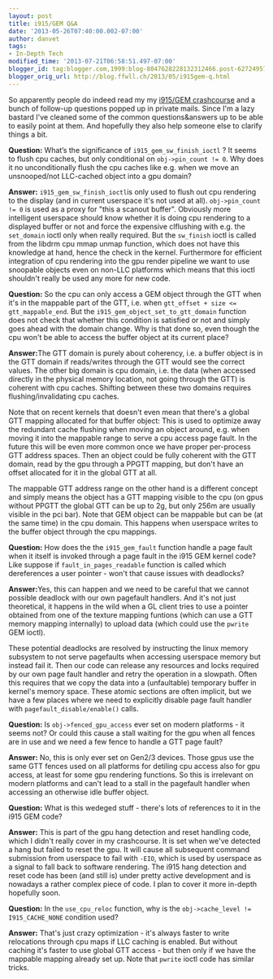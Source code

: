 ```yaml
---
layout: post
title: i915/GEM Q&A
date: '2013-05-26T07:40:00.002-07:00'
author: danvet
tags:
- In-Depth Tech
modified_time: '2013-07-21T06:58:51.497-07:00'
blogger_id: tag:blogger.com,1999:blog-8047628228132312466.post-6272495792546758051
blogger_orig_url: http://blog.ffwll.ch/2013/05/i915gem-q.html
---
```


So apparently people do indeed read my my [i915/GEM
crashcourse](/2013/01/i915gem-crashcourse-overview.html) and
a bunch of follow-up questions popped up in private mails. Since I'm a lazy
bastard I've cleaned some of the common questions&amp;answers up to be able to
easily point at them. And hopefully they also help someone else to clarify
things a bit.

<!--more-->

<b>Question:</b> What’s the significance of <code>i915_gem_sw_finish_ioctl</code> ? It seems to flush cpu caches, but only conditional on <code>obj-&gt;pin_count != 0</code>. Why does it no unconditionally flush the cpu caches like e.g. when we move an unsnooped/not LLC-cached object into a gpu domain? 

<b>Answer:</b>   <code>i915_gem_sw_finish_ioctl</code>is only used to flush out cpu rendering to the display (and in current userspace it's not used at all). <code>obj-&gt;pin_count != 0</code> is used as a proxy for "this a scanout buffer". Obviously more intelligent userspace should know whether it is doing cpu rendering to a displayed buffer or not and force the expensive clflushing with e.g. the <code>set_domain</code> ioctl only when really required. But the <code>sw_finish</code> ioctl is called from the libdrm cpu mmap unmap function, which does not have this knowledge at hand, hence the check in the kernel. Furthermore for efficient integration of cpu rendering into the gpu render pipeline we want to use snoopable objects even on non-LLC platforms which means that this ioctl shouldn't really be used any more for new code. 

<b>Question:</b> So the cpu can only access a GEM object through the GTT when it's in the mappable part of the GTT, i.e. when <code>gtt_offset  + size  &lt;=  gtt_mappable_end</code>. But the <code>i915_gem_object_set_to_gtt_domain</code> function does not check that whether this condition is satisfied or not and simply goes ahead with the domain change. Why is that done so, even though the cpu won't be able to access the buffer object at its current place? 

<b>Answer:</b>The GTT domain is purely about coherency, i.e. a buffer object is in the GTT domain if reads/writes through the GTT would see the correct values. The other big domain is cpu domain, i.e. the data (when accessed directly in the physical memory location, not going through the GTT) is coherent with cpu caches. Shifting between these two domains requires flushing/invalidating cpu caches. 

Note that on recent kernels that doesn't even mean that there's a global GTT mapping allocated for that buffer object: This is used to optimize away the redundant cache flushing when moving an object around, e.g. when moving it into the mappable range to serve a cpu access page fault. In the future this will be even more common once we have proper per-process GTT address spaces. Then an object could be fully coherent with the GTT domain, read by the gpu through a PPGTT mapping, but don't have an offset allocated for it in the global GTT at all. 

The mappable GTT address range on the other hand is a different concept and simply means the object has a GTT mapping visible to the cpu (on gpus without PPGTT the global GTT can be up to 2g, but only 256m are usually visible in the pci bar). Note that GEM object can be mappable but can be (at the same time) in the cpu domain. This happens when userspace writes to the buffer object through the cpu mappings. 

<b>Question:</b> How does the the <code>i915_gem_fault</code> function handle a page fault when it itself is invoked through a page fault in the i915 GEM kernel code? Like suppose if <code>fault_in_pages_readable</code> function is called which dereferences a user pointer - won't that cause issues with deadlocks? 

<b>Answer:</b>Yes, this can happen and we need to be careful that we cannot possible deadlock with our own pagefault handlers. And it's not just theoretical, it happens in the wild when a GL client tries to use a pointer obtained from one of the texture mapping funtions (which can use a GTT memory mapping internally) to upload data (which could use the <code>pwrite</code> GEM ioctl). 

These potential deadlocks are resolved by instructing the linux memory subsystem to not serve pagefaults when accessing userspace memory but instead fail it. Then our code can release any resources and locks required by our own page fault handler and retry the operation in a slowpath. Often this requires that we copy the data into a (unfaultable) temporary buffer in kernel's memory space. These atomic sections are often implicit, but we have a few places where we need to explicitly disable page fault handler with <code>pagefault_disable/enable()</code> calls. 

<b>Question:</b> Is <code>obj-&gt;fenced_gpu_access</code> ever set on modern platforms - it seems not? Or could this cause a stall waiting for the gpu when all fences are in use and we need a few fence to handle a GTT page fault? 

<b>Answer:</b>  No, this is only ever set on Gen2/3 devices. Those gpus use the same GTT fences used on all platforms for detiling cpu access also for gpu access, at least for some gpu rendering functions. So this is irrelevant on modern platforms and can't lead to a stall in the pagefault handler when accessing an otherwise idle buffer object. 

<b>Question:</b> What is this <emph>wedeged</emph> stuff - there's lots of references to it in the i915 GEM code? 

<b>Answer:</b> This is part of the gpu hang detection and reset handling code, which I didn't really cover in my crashcourse. It is set when we've detected a hang but failed to reset the gpu. It will cause all subsequent command submission from userspace to fail with <code>-EIO</code>, which is used by userspace as a signal to fall back to software rendering. The i915 hang detection and reset code has been (and still is) under pretty active development and is nowadays a rather complex piece of code. I plan to cover it more in-depth hopefully soon. 

<b>Question:</b> In the <code>use_cpu_reloc</code> function, why is the <code>obj-&gt;cache_level != I915_CACHE_NONE</code> condition used? 

<b>Answer:</b>  That's just crazy optimization - it's always faster to write relocations through cpu maps if LLC caching is enabled. But without caching it's faster to use global GTT access - but then only if we have the mappable mapping already set up. Note that <code>pwrite</code> ioctl code has similar tricks. 

